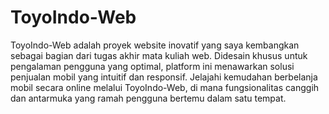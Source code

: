 # ToyoIndo-Web
ToyoIndo-Web adalah proyek website inovatif yang saya kembangkan sebagai bagian dari tugas akhir mata kuliah web. Didesain khusus untuk pengalaman pengguna yang optimal, platform ini menawarkan solusi penjualan mobil yang intuitif dan responsif. Jelajahi kemudahan berbelanja mobil secara online melalui ToyoIndo-Web, di mana fungsionalitas canggih dan antarmuka yang ramah pengguna bertemu dalam satu tempat.
